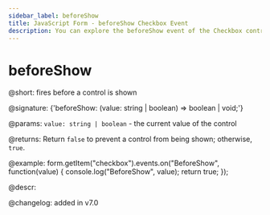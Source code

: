 ```yaml
---
sidebar_label: beforeShow
title: JavaScript Form - beforeShow Checkbox Event 
description: You can explore the beforeShow event of the Checkbox control of Form in the documentation of the DHTMLX JavaScript UI library. Browse developer guides and API reference, try out code examples and live demos, and download a free 30-day evaluation version of DHTMLX Suite 7.
---
```


# beforeShow

@short: fires before a control is shown

@signature: {'beforeShow: (value: string | boolean) => boolean | void;'}

@params:
`value: string | boolean` - the current value of the control

@returns:
Return `false` to prevent a control from being shown; otherwise, `true`.

@example:
form.getItem("checkbox").events.on("BeforeShow", function(value) {
    console.log("BeforeShow", value);
    return true;
});

@descr:

@changelog: added in v7.0
